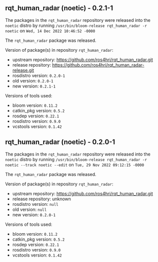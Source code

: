## rqt_human_radar (noetic) - 0.2.1-1

The packages in the `rqt_human_radar` repository were released into the `noetic` distro by running `/usr/bin/bloom-release rqt_human_radar -r noetic` on `Wed, 14 Dec 2022 10:46:52 -0000`

The `rqt_human_radar` package was released.

Version of package(s) in repository `rqt_human_radar`:

- upstream repository: https://github.com/ros4hri/rqt_human_radar.git
- release repository: https://github.com/ros4hri/rqt_human_radar-release.git
- rosdistro version: `0.2.0-1`
- old version: `0.2.0-1`
- new version: `0.2.1-1`

Versions of tools used:

- bloom version: `0.11.2`
- catkin_pkg version: `0.5.2`
- rosdep version: `0.22.1`
- rosdistro version: `0.9.0`
- vcstools version: `0.1.42`


## rqt_human_radar (noetic) - 0.2.0-1

The packages in the `rqt_human_radar` repository were released into the `noetic` distro by running `/usr/bin/bloom-release rqt_human_radar -r noetic --track noetic --edit` on `Tue, 29 Nov 2022 09:12:15 -0000`

The `rqt_human_radar` package was released.

Version of package(s) in repository `rqt_human_radar`:

- upstream repository: https://github.com/ros4hri/rqt_human_radar.git
- release repository: unknown
- rosdistro version: `null`
- old version: `null`
- new version: `0.2.0-1`

Versions of tools used:

- bloom version: `0.11.2`
- catkin_pkg version: `0.5.2`
- rosdep version: `0.22.1`
- rosdistro version: `0.9.0`
- vcstools version: `0.1.42`


